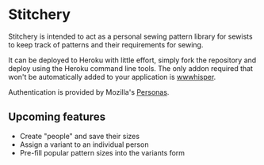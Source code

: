 # Stitchery

Stitchery is intended to act as a personal sewing pattern library for sewists to keep track of patterns and their requirements for sewing.

It can be deployed to Heroku with little effort, simply fork the repository and deploy using the Heroku command line tools. The only addon required that won't be automatically added to your application is [wwwhisper](https://devcenter.heroku.com/articles/wwwhisper).

Authentication is provided by Mozilla's [Personas](https://www.mozilla.org/en-US/persona/). 

## Upcoming features

- Create "people" and save their sizes
- Assign a variant to an individual person
- Pre-fill popular pattern sizes into the variants form